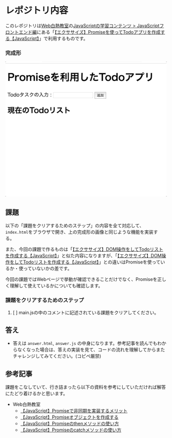 # レポジトリ内容

このレポジトリは[Web白熱教室](https://tsuyopon.xyz/)の[JavaScriptの学習コンテンツ > JavaScriptフロントエンド編](https://tsuyopon.xyz/learning-contents/web-dev/javascript/frontend/)にある「[【エクササイズ】Promiseを使ってTodoアプリを作成する【JavaScript】](https://tsuyopon.xyz/learning-contents/web-dev/javascript/frontend/js-excercise-for-frontend-6/)」で利用するものです。

### 完成形

![完成形](./images/assignment.gif)


## 課題

以下の「課題をクリアするためのステップ」の内容を全て対応して、`index.html`をブラウザで開き、上の完成形の画像と同じような機能を実装する。

また、今回の課題で作るものは「[【エクササイズ】DOM操作をしてTodoリストを作成する【JavaScript】](https://tsuyopon.xyz/learning-contents/web-dev/javascript/frontend/js-excercise-for-frontend-4/)」と似た内容になりますが、「[【エクササイズ】DOM操作をしてTodoリストを作成する【JavaScript】](https://tsuyopon.xyz/learning-contents/web-dev/javascript/frontend/js-excercise-for-frontend-4/)」との違いはPromiseを使っているか・使っていないかの差です。

今回の課題ではWebページで挙動が確認できることだけでなく、Promiseを正しく理解して使えているかについても確認します。

### 課題をクリアするためのステップ

1. [ ] main.jsの中のコメントに記述されている課題をクリアしてください。

## 答え

- 答えは `answer.html`, `answer.js` の中身になります。参考記事を読んでもわからなくなった場合は、答えの実装を見て、コードの流れを理解してからまたチャレンジしてみてください。(コピペ厳禁)

## 参考記事

課題をこなしていて、行き詰まったら以下の資料を参考にしていただければ解答にたどり着けるかと思います。


- Web白熱教室
  - [【JavaScript】Promiseで非同期を実装するメリット](https://tsuyopon.xyz/learning-contents/web-dev/javascript/frontend/promise-helps-us-from-callback-hell/)
  - [【JavaScript】Promiseオブジェクトを作成する](https://tsuyopon.xyz/learning-contents/web-dev/javascript/frontend/how-to-create-a-promise-object/)
  - [【JavaScript】Promiseのthenメソッドの使い方](https://tsuyopon.xyz/learning-contents/web-dev/javascript/frontend/how-to-use-the-then-of-a-promise-in-js/)
  - [【JavaScript】Promiseのcatchメソッドの使い方](https://tsuyopon.xyz/learning-contents/web-dev/javascript/frontend/how-to-use-the-catch-of-a-promise-in-js/)
